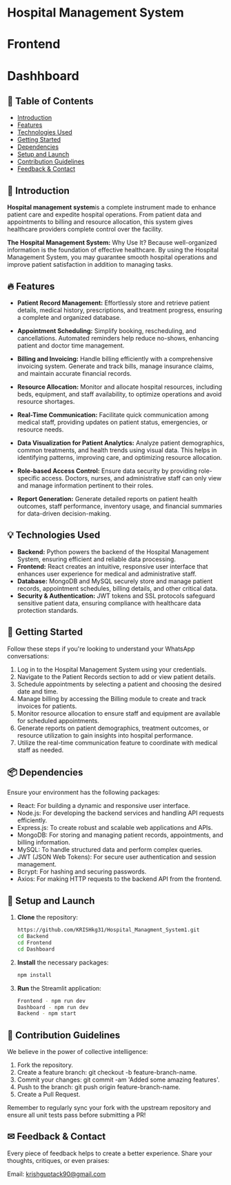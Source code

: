 # Hospital Management System

# Frontend
# Dashhboard

## 📜 Table of Contents

- [Introduction](#-introduction)
- [Features](#-features)
- [Technologies Used](#-technologies-used)
- [Getting Started](#-getting-started)
- [Dependencies](#-dependencies)
- [Setup and Launch](#-setup-and-launch)
- [Contribution Guidelines](#-contribution-guidelines)
- [Feedback & Contact](#-feedback--contact)

## 🌟 Introduction

**Hospital management system**is a complete instrument made to enhance patient care and expedite hospital operations. From patient data and appointments to billing and resource allocation, this system gives healthcare providers complete control over the facility.



**The Hospital Management System:** Why Use It? Because well-organized information is the foundation of effective healthcare. By using the Hospital Management System, you may guarantee smooth hospital operations and improve patient satisfaction in addition to managing tasks.

## 🔥 Features

- **Patient Record Management:** Effortlessly store and retrieve patient details, medical history, prescriptions, and treatment progress, ensuring a complete and organized database.

- **Appointment Scheduling:** Simplify booking, rescheduling, and cancellations. Automated reminders help reduce no-shows, enhancing patient and doctor time management.

- **Billing and Invoicing:** Handle billing efficiently with a comprehensive invoicing system. Generate and track bills, manage insurance claims, and maintain accurate financial records.

- **Resource Allocation:** Monitor and allocate hospital resources, including beds, equipment, and staff availability, to optimize operations and avoid resource shortages.

- **Real-Time Communication:** Facilitate quick communication among medical staff, providing updates on patient status, emergencies, or resource needs.

- **Data Visualization for Patient Analytics:** Analyze patient demographics, common treatments, and health trends using visual data. This helps in identifying patterns, improving care, and optimizing resource allocation.

- **Role-based Access Control:** Ensure data security by providing role-specific access. Doctors, nurses, and administrative staff can only view and manage information pertinent to their roles.

- **Report Generation:** Generate detailed reports on patient health outcomes, staff performance, inventory usage, and financial summaries for data-driven decision-making.

## 💡 Technologies Used

- **Backend:** Python powers the backend of the Hospital Management System, ensuring efficient and reliable data processing.
- **Frontend:** React creates an intuitive, responsive user interface that enhances user experience for medical and administrative staff.
- **Database:** MongoDB and MySQL securely store and manage patient records, appointment schedules, billing details, and other critical data.
- **Security & Authentication:** JWT tokens and SSL protocols safeguard sensitive patient data, ensuring compliance with healthcare data protection standards.


## 🚀 Getting Started

Follow these steps if you're looking to understand your WhatsApp conversations:

1. Log in to the Hospital Management System using your credentials.
2. Navigate to the Patient Records section to add or view patient details.
3. Schedule appointments by selecting a patient and choosing the desired date and time.
4. Manage billing by accessing the Billing module to create and track invoices for patients.
5. Monitor resource allocation to ensure staff and equipment are available for scheduled appointments.
6. Generate reports on patient demographics, treatment outcomes, or resource utilization to gain insights into hospital performance.
7. Utilize the real-time communication feature to coordinate with medical staff as needed.

## 📦 Dependencies

Ensure your environment has the following packages:

- React: For building a dynamic and responsive user interface.
- Node.js: For developing the backend services and handling API requests efficiently.
- Express.js: To create robust and scalable web applications and APIs.
- MongoDB: For storing and managing patient records, appointments, and billing information.
- MySQL: To handle structured data and perform complex queries.
- JWT (JSON Web Tokens): For secure user authentication and session management.
- Bcrypt: For hashing and securing passwords.
- Axios: For making HTTP requests to the backend API from the frontend.


## 💼 Setup and Launch

1. **Clone** the repository:
   ```bash
   https://github.com/KRISHkg31/Hospital_Managment_System1.git
   cd Backend
   cd Frontend
   cd Dashboard


2. **Install** the necessary packages:
   ```bash
   npm install

4. **Run** the Streamlit application:
   ```bash
   Frontend - npm run dev
   Dashboard - npm run dev
   Backend - npm start

## 🤝 Contribution Guidelines

We believe in the power of collective intelligence:

1. Fork the repository.
2. Create a feature branch: git checkout -b feature-branch-name.
3. Commit your changes: git commit -am 'Added some amazing features'.
4. Push to the branch: git push origin feature-branch-name.
5. Create a Pull Request.

Remember to regularly sync your fork with the upstream repository and ensure all unit tests pass before submitting a PR!

## ✉ Feedback & Contact
Every piece of feedback helps to create a better experience. Share your thoughts, critiques, or even praises:

Email: krishguptack90@gmail.com
